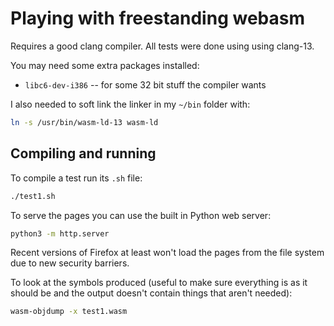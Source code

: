 # Playing with freestanding webasm

Requires a good clang compiler. All tests were done using using clang-13.

You may need some extra packages installed:
* `libc6-dev-i386` -- for some 32 bit stuff the compiler wants

I also needed to soft link the linker in my `~/bin` folder with:
```bash
ln -s /usr/bin/wasm-ld-13 wasm-ld
```

## Compiling and running

To compile a test run its `.sh` file:

```bash
./test1.sh
```

To serve the pages you can use the built in Python web server:

```bash
python3 -m http.server
```

Recent versions of Firefox at least won't load the pages from the file system due to new security barriers.

To look at the symbols produced (useful to make sure everything is as it should be and the output doesn't contain things that aren't needed):

```bash
wasm-objdump -x test1.wasm
```

